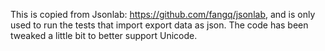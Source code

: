 This is copied from Jsonlab: https://github.com/fangq/jsonlab, and is only
used to run the tests that import export data as json. The code has been
tweaked a little bit to better support Unicode.

